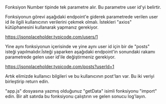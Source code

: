 Fonksiyon Number tipinde tek parametre alır. Bu parametre user id'yi belirtir.

Fonksiyonun görevi aşağıdaki endpoint'e giderek parametrede verilen user id ile ilgili kullanıcının verilerini çekmek olmalı. İstekleri "axios" kütüphanesini kullanarak yapmanız gerekiyor.

https://jsonplaceholder.typicode.com/users/1

Yine aynı fonksiyonun içerisinde ve yine aynı user id için bir de "posts" isteği yapılmalıdır.İsteği yaparken aşağıdaki endpoint'in sonundaki rakamı parametrede gelen user id'ile değiştirmeniz gerekiyor.

https://jsonplaceholder.typicode.com/posts?userId=1

Artık elimizde kullanıcı bilgileri ve bu kullanıcının post'ları var. Bu iki veriyi birleştirip return edin.

"app.js" dosyasına yazmış olduğunuz "getData" isimli fonksiyonu "import" edin. Bir alt satırda bu fonksiyonu çalıştırın ve gelen sonucu log'layın.
